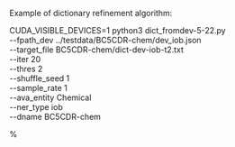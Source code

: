 Example of dictionary refinement algorithm:

CUDA_VISIBLE_DEVICES=1 python3 dict_fromdev-5-22.py \
	--fpath_dev ../testdata/BC5CDR-chem/dev_iob.json \
    --target_file  BC5CDR-chem/dict-dev-iob-t2.txt \
    --iter 20 \
    --thres 2 \
    --shuffle_seed 1 \
    --sample_rate 1 \
    --ava_entity Chemical \
    --ner_type iob \
    --dname BC5CDR-chem

% 